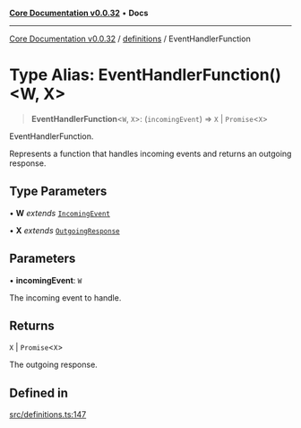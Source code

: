 [**Core Documentation v0.0.32**](../../README.md) • **Docs**

***

[Core Documentation v0.0.32](../../modules.md) / [definitions](../README.md) / EventHandlerFunction

# Type Alias: EventHandlerFunction()\<W, X\>

> **EventHandlerFunction**\<`W`, `X`\>: (`incomingEvent`) => `X` \| `Promise`\<`X`\>

EventHandlerFunction.

Represents a function that handles incoming events and returns an outgoing response.

## Type Parameters

• **W** *extends* [`IncomingEvent`](../../events/IncomingEvent/classes/IncomingEvent.md)

• **X** *extends* [`OutgoingResponse`](../../events/OutgoingResponse/classes/OutgoingResponse.md)

## Parameters

• **incomingEvent**: `W`

The incoming event to handle.

## Returns

`X` \| `Promise`\<`X`\>

The outgoing response.

## Defined in

[src/definitions.ts:147](https://github.com/stonemjs/core/blob/59c27bdae04e7adc72d7c3e25cee704d5e04ce0c/src/definitions.ts#L147)
